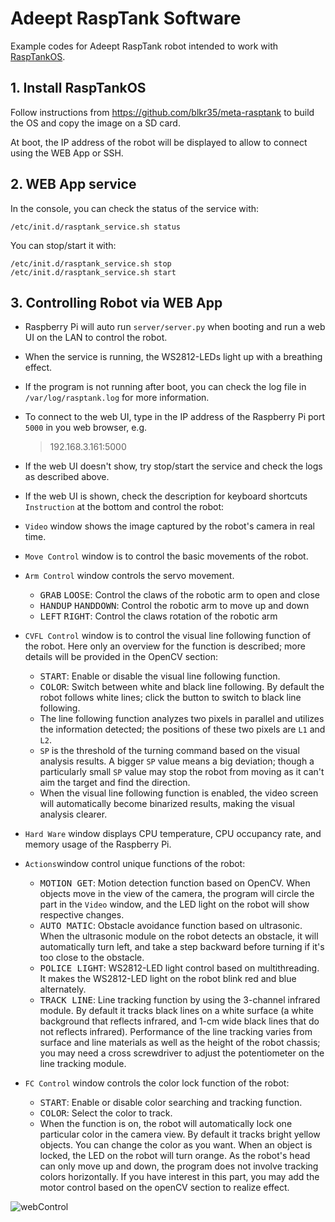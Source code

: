 # Adeept RaspTank Software

Example codes for Adeept RaspTank robot intended to work with [RaspTankOS](https://github.com/blkr35/meta-rasptank).

## 1. Install RaspTankOS

Follow instructions from https://github.com/blkr35/meta-rasptank to build the OS and copy the image on a SD card.

At boot, the IP address of the robot will be displayed to allow to connect using the WEB App or SSH.

## 2. WEB App service

In the console, you can check the status of the service with:
```
/etc/init.d/rasptank_service.sh status
```
You can stop/start it with:
```
/etc/init.d/rasptank_service.sh stop
/etc/init.d/rasptank_service.sh start
```

## 3. Controlling Robot via WEB App

- Raspberry Pi will auto run `server/server.py` when booting and run a web UI on the LAN to control the robot.

- When the service is running, the WS2812-LEDs light up with a breathing effect.    

- If the program is not running after boot, you can check the log file in `/var/log/rasptank.log` for more information.

- To connect to the web UI, type in the IP address of the Raspberry Pi port `5000` in you web browser, e.g.   

    > 192.168.3.161:5000  

- If the web UI doesn't show, try stop/start the service and check the logs as described above.  

- If the web UI is shown, check the description for keyboard shortcuts `Instruction` at the bottom and control the robot:   

- `Video` window shows the image captured by the robot's camera in real time.  

- `Move Control` window is to control the basic movements of the robot.   

- `Arm Control` window controls the servo movement. 
    - <kbd>GRAB</kbd>   <kbd>LOOSE</kbd>: Control the claws of the robotic arm to open and close
    - <kbd>HANDUP</kbd> <kbd>HANDDOWN</kbd>: Control the robotic arm to move up and down 
    - <kbd>LEFT</kbd>   <kbd>RIGHT</kbd>: Control the claws rotation of the robotic arm 

- `CVFL Control` window is to control the visual line following function of the robot. Here only an overview for the function is described; more details will be provided in the OpenCV section: 
    - <kbd>START</kbd>: Enable or disable the visual line following function. 
    - <kbd>COLOR</kbd>: Switch between white and black line following. By default the robot follows white lines; click the button to switch to black line following.
    - The line following function analyzes two pixels in parallel and utilizes the information detected; the positions of these two pixels are `L1` and `L2`.
    - `SP` is the threshold of the turning command based on the visual analysis results. A bigger `SP` value means a big deviation; though a particularly small `SP` value may stop the robot from moving as it can't aim the target and find the direction. 
    - When the visual line following function is enabled, the video screen will automatically become binarized results, making the visual analysis clearer.  

- `Hard Ware` window displays CPU temperature, CPU occupancy rate, and memory usage of the Raspberry Pi.  

- `Actions`window control unique functions of the robot: 
    - <kbd>MOTION GET</kbd>: Motion detection function based on OpenCV. When objects move in the view of the camera, the program will circle the part in the `Video` window, and the LED light on the robot will show respective changes. 
    - <kbd>AUTO MATIC</kbd>: Obstacle avoidance function based on ultrasonic. When the ultrasonic module on the robot detects an obstacle, it will automatically turn left, and take a step backward before turning if it's too close to the obstacle. 
    - <kbd>POLICE LIGHT</kbd>: WS2812-LED light control based on multithreading. It makes the WS2812-LED light on the robot blink red and blue alternately.
    - <kbd>TRACK LINE</kbd>: Line tracking function by using the 3-channel infrared module. By default it tracks black lines on a white surface (a white background that reflects infrared, and 1-cm wide black lines that do not reflects infrared). Performance of the line tracking varies from surface and line materials as well as the height of the robot chassis; you may need a cross screwdriver to adjust the potentiometer on the line tracking module.  

- `FC Control` window controls the color lock function of the robot:
    - <kbd>START</kbd>: Enable or disable color searching and tracking function.
    - <kbd>COLOR</kbd>: Select the color to track.
    - When the function is on, the robot will automatically lock one particular color in the camera view. By default it tracks bright yellow objects. You can change the color as you want. When an object is locked, the LED on the robot will turn orange. As the robot's head can only move up and down, the program does not involve tracking colors horizontally. If you have interest in this part, you may add the motor control based on the openCV section to realize effect.   

![webControl](images/webControl.png)

